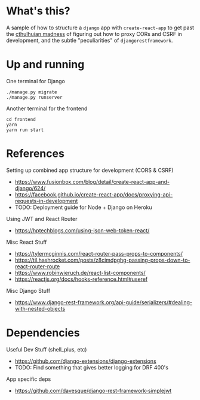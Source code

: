 # What's this?

A sample of how to structure a `django` app with `create-react-app` to get past the  [cthulhuian madness]([https://stackoverflow.com/a/1732454) of figuring out how to proxy CORs and CSRF in development, and the subtle "peculiarities" of `djangorestframework`.


# Up and running

One terminal for Django
```
./manage.py migrate
./manage.py runserver
```

Another terminal for the frontend
```
cd frontend
yarn
yarn run start
```

# References

Setting up combined app structure for development (CORS & CSRF)
* https://www.fusionbox.com/blog/detail/create-react-app-and-django/624/
* https://facebook.github.io/create-react-app/docs/proxying-api-requests-in-development
* TODO: Deployment guide for Node + Django on Heroku

Using JWT and React Router
* https://hptechblogs.com/using-json-web-token-react/

Misc React Stuff
* https://tylermcginnis.com/react-router-pass-props-to-components/
* https://til.hashrocket.com/posts/z8cimdpghg-passing-props-down-to-react-router-route
* https://www.robinwieruch.de/react-list-components/
* https://reactjs.org/docs/hooks-reference.html#useref

Misc Django Stuff
* https://www.django-rest-framework.org/api-guide/serializers/#dealing-with-nested-objects

# Dependencies

Useful Dev Stuff (shell_plus, etc)
* https://github.com/django-extensions/django-extensions
* TODO: Find something that gives better logging for DRF 400's

App specific deps
* https://github.com/davesque/django-rest-framework-simplejwt